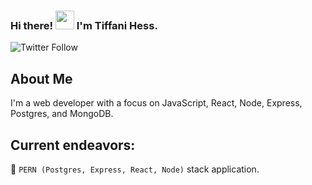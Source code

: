 ### Hi there! <img src="https://raw.githubusercontent.com/MartinHeinz/MartinHeinz/master/wave.gif" width="30px"> I'm Tiffani Hess.
![Twitter Follow](https://img.shields.io/twitter/follow/hess_tiffani?style=social)

## About Me
I'm a web developer with a focus on JavaScript, React, Node, Express, Postgres, and MongoDB.


## Current endeavors:
🔭  `PERN (Postgres, Express, React, Node)` stack application.

<!--
**bumblybee/bumblybee** is a ✨ _special_ ✨ repository because its `README.md` (this file) appears on your GitHub profile.

Here are some ideas to get you started:

- 🔭 I’m currently working on ...
- 🌱 I’m currently learning ...
- 👯 I’m looking to collaborate on ...
- 🤔 I’m looking for help with ...
- 💬 Ask me about ...
- 📫 How to reach me: ...
- 😄 Pronouns: ...
- ⚡ Fun fact: ...
-->
